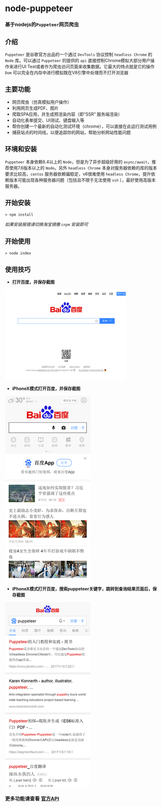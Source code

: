 # node-puppeteer

### 基于nodejs的`Puppeteer`网页爬虫

## 介绍
`Puppeteer` 是谷歌官方出品的一个通过 `DevTools` 协议控制 `headless Chrome` 的 `Node` 库。可以通过 `Puppeteer` 的提供的 `api` 直接控制Chrome模拟大部分用户操作来进行UI Test或者作为爬虫访问页面来收集数据。它最大的特点就是它的操作 `Dom` 可以完全在内存中进行模拟既在V8引擎中处理而不打开浏览器


## 主要功能
- 网页爬虫（仿真模拟用户操作）
- 利用网页生成PDF、图片
- 爬取SPA应用，并生成预渲染内容（即“SSR” 服务端渲染）
- 自动化表单提交、UI测试、键盘输入等
- 帮你创建一个最新的自动化测试环境（chrome），可以直接在此运行测试用例
- 捕获站点的时间线，以便追踪你的网站，帮助分析网站性能问题


## 环境和安装
`Puppeteer` 本身依赖6.4以上的 `Node`，但是为了异步超级好用的 `async/await`，推荐使用7.6版本以上的 `Node`。另外 `headless Chrome` 本身对服务器依赖的库的版本要求比较高，`centos` 服务器依赖偏稳定，v6很难使用 `headless Chrome`，提升依赖版本可能出现各种服务器问题（包括且不限于无法使用 `ssh` ），最好使用高版本服务器。


## 开始安装
```
> npm install
```


*如果安装报错请切换淘宝镜像 `cnpm` 安装即可*

## 开始使用
```
> node index
```

## 使用技巧
- **打开百度，并保存截图**

![百度](images/1.png)

- **iPhoneX模式打开百度，并保存截图**

![百度](images/2.png)

- **iPhoneX模式打开百度，搜索puppeteer关键字，跳转到查询结果页面后，保存截图**

![百度](images/3.png)

### 更多功能请查看 [官方API](https://zhaoqize.github.io/puppeteer-api-zh_CN/#/class-Puppeteer)
